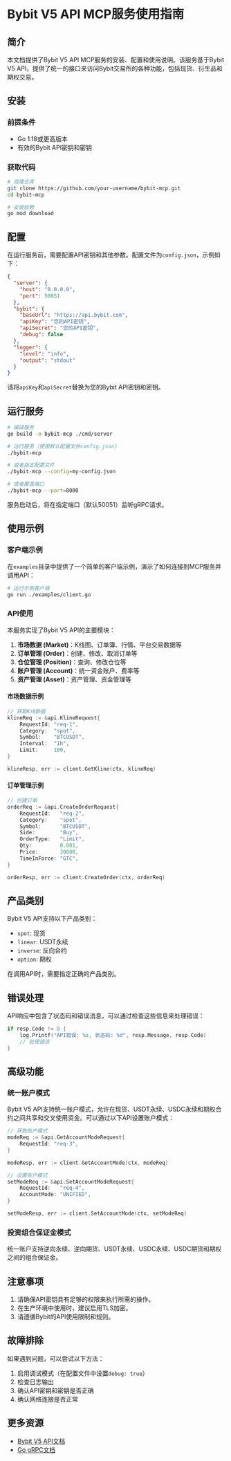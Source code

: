 # Bybit V5 API MCP服务使用指南

## 简介

本文档提供了Bybit V5 API MCP服务的安装、配置和使用说明。该服务基于Bybit V5 API，提供了统一的接口来访问Bybit交易所的各种功能，包括现货、衍生品和期权交易。

## 安装

### 前提条件

- Go 1.18或更高版本
- 有效的Bybit API密钥和密钥

### 获取代码

```bash
# 克隆仓库
git clone https://github.com/your-username/bybit-mcp.git
cd bybit-mcp

# 安装依赖
go mod download
```

## 配置

在运行服务前，需要配置API密钥和其他参数。配置文件为`config.json`，示例如下：

```json
{
  "server": {
    "host": "0.0.0.0",
    "port": 50051
  },
  "bybit": {
    "baseUrl": "https://api.bybit.com",
    "apiKey": "您的API密钥",
    "apiSecret": "您的API密钥",
    "debug": false
  },
  "logger": {
    "level": "info",
    "output": "stdout"
  }
}
```

请将`apiKey`和`apiSecret`替换为您的Bybit API密钥和密钥。

## 运行服务

```bash
# 编译服务
go build -o bybit-mcp ./cmd/server

# 运行服务（使用默认配置文件config.json）
./bybit-mcp

# 或者指定配置文件
./bybit-mcp --config=my-config.json

# 或者覆盖端口
./bybit-mcp --port=8080
```

服务启动后，将在指定端口（默认50051）监听gRPC请求。

## 使用示例

### 客户端示例

在`examples`目录中提供了一个简单的客户端示例，演示了如何连接到MCP服务并调用API：

```bash
# 运行示例客户端
go run ./examples/client.go
```

### API使用

本服务实现了Bybit V5 API的主要模块：

1. **市场数据 (Market)**：K线图、订单簿、行情、平台交易数据等
2. **订单管理 (Order)**：创建、修改、取消订单等
3. **仓位管理 (Position)**：查询、修改仓位等
4. **账户管理 (Account)**：统一资金账户、费率等
5. **资产管理 (Asset)**：资产管理、资金管理等

#### 市场数据示例

```go
// 获取K线数据
klineReq := &api.KlineRequest{
    RequestId: "req-1",
    Category:  "spot",
    Symbol:    "BTCUSDT",
    Interval:  "1h",
    Limit:     100,
}

klineResp, err := client.GetKline(ctx, klineReq)
```

#### 订单管理示例

```go
// 创建订单
orderReq := &api.CreateOrderRequest{
    RequestId:   "req-2",
    Category:    "spot",
    Symbol:      "BTCUSDT",
    Side:        "Buy",
    OrderType:   "Limit",
    Qty:         0.001,
    Price:       30000,
    TimeInForce: "GTC",
}

orderResp, err := client.CreateOrder(ctx, orderReq)
```

## 产品类别

Bybit V5 API支持以下产品类别：

- `spot`: 现货
- `linear`: USDT永续
- `inverse`: 反向合约
- `option`: 期权

在调用API时，需要指定正确的产品类别。

## 错误处理

API响应中包含了状态码和错误消息，可以通过检查这些信息来处理错误：

```go
if resp.Code != 0 {
    log.Printf("API错误: %s, 状态码: %d", resp.Message, resp.Code)
    // 处理错误
}
```

## 高级功能

### 统一账户模式

Bybit V5 API支持统一账户模式，允许在现货、USDT永续、USDC永续和期权合约之间共享和交叉使用资金。可以通过以下API设置账户模式：

```go
// 获取账户模式
modeReq := &api.GetAccountModeRequest{
    RequestId: "req-3",
}

modeResp, err := client.GetAccountMode(ctx, modeReq)

// 设置账户模式
setModeReq := &api.SetAccountModeRequest{
    RequestId:   "req-4",
    AccountMode: "UNIFIED",
}

setModeResp, err := client.SetAccountMode(ctx, setModeReq)
```

### 投资组合保证金模式

统一账户支持逆向永续、逆向期货、USDT永续、USDC永续、USDC期货和期权之间的组合保证金。

## 注意事项

1. 请确保API密钥具有足够的权限来执行所需的操作。
2. 在生产环境中使用时，建议启用TLS加密。
3. 请遵循Bybit的API使用限制和规则。

## 故障排除

如果遇到问题，可以尝试以下方法：

1. 启用调试模式（在配置文件中设置`debug: true`）
2. 检查日志输出
3. 确认API密钥和密钥是否正确
4. 确认网络连接是否正常

## 更多资源

- [Bybit V5 API文档](https://bybit-exchange.github.io/docs/v5/intro)
- [Go gRPC文档](https://grpc.io/docs/languages/go/)